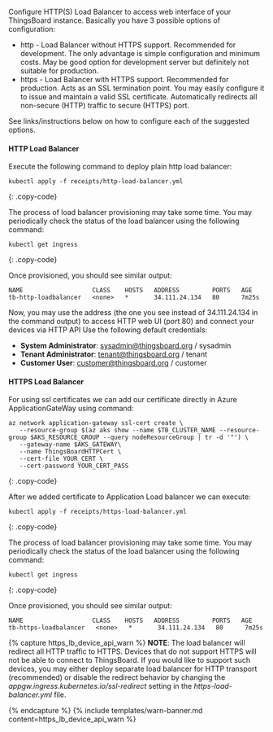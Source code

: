 Configure HTTP(S) Load Balancer to access web interface of your ThingsBoard instance. Basically you have 3 possible options of configuration:

   - http - Load Balancer without HTTPS support. Recommended for development. The only advantage is simple configuration and minimum costs. May be good option for development server but definitely not suitable for production.
   - https - Load Balancer with HTTPS support. Recommended for production. Acts as an SSL termination point. You may easily configure it to issue and maintain a valid SSL certificate. Automatically redirects all non-secure (HTTP) traffic to secure (HTTPS) port.
   
See links/instructions below on how to configure each of the suggested options.

#### HTTP Load Balancer

Execute the following command to deploy plain http load balancer:

```
kubectl apply -f receipts/http-load-balancer.yml
```
{: .copy-code}

The process of load balancer provisioning may take some time. You may periodically check the status of the load balancer using the following command:

```
kubectl get ingress
```
{: .copy-code}

Once provisioned, you should see similar output:

```text
NAME                   CLASS    HOSTS   ADDRESS         PORTS   AGE
tb-http-loadbalancer   <none>   *       34.111.24.134   80      7m25s
```
Now, you may use the address (the one you see instead of 34.111.24.134 in the command output) to access HTTP web UI (port 80) and connect your devices via HTTP API Use the following default credentials:

- **System Administrator**: sysadmin@thingsboard.org / sysadmin
- **Tenant Administrator**: tenant@thingsboard.org / tenant
- **Customer User**: customer@thingsboard.org / customer

#### HTTPS Load Balancer

For using ssl certificates we can add our certificate directly in Azure ApplicationGateWay using command:
```
az network application-gateway ssl-cert create \
   --resource-group $(az aks show --name $TB_CLUSTER_NAME --resource-group $AKS_RESOURCE_GROUP --query nodeResourceGroup | tr -d '"') \
   --gateway-name $AKS_GATEWAY\
   --name ThingsBoardHTTPCert \
   --cert-file YOUR_CERT \
   --cert-password YOUR_CERT_PASS
```
{: .copy-code}

After we added certificate to Application Load balancer we can execute: 
```
kubectl apply -f receipts/https-load-balancer.yml
```
{: .copy-code}

The process of load balancer provisioning may take some time. You may periodically check the status of the load balancer using the following command:

```
kubectl get ingress
```
{: .copy-code}

Once provisioned, you should see similar output:
```text
NAME                   CLASS    HOSTS   ADDRESS         PORTS   AGE
tb-https-loadbalancer   <none>   *       34.111.24.134   80      7m25s
```


{% capture https_lb_device_api_warn %}
**NOTE**: The load balancer will redirect all HTTP traffic to HTTPS. Devices that do not support HTTPS will not be able to connect to ThingsBoard.
If you would like to support such devices, you may either deploy separate load balancer for HTTP transport (recommended)
or disable the redirect behavior by changing the *appgw.ingress.kubernetes.io/ssl-redirect* setting in the *https-load-balancer.yml* file.

{% endcapture %}
{% include templates/warn-banner.md content=https_lb_device_api_warn %}